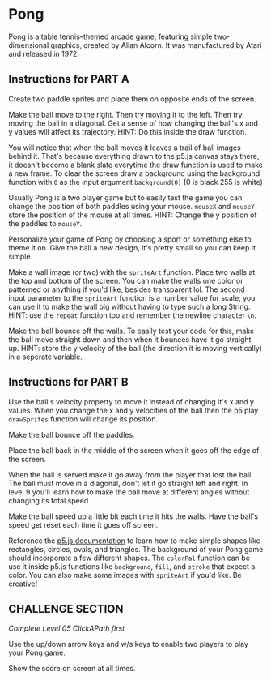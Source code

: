 # Pong

Pong is a table tennis–themed arcade game, featuring simple two-dimensional graphics, created by Allan Alcorn. It was manufactured by Atari and released in 1972.

## Instructions for PART A

Create two paddle sprites and place them on opposite ends of the screen.

Make the ball move to the right. Then try moving it to the left. Then try moving the ball in a diagonal. Get a sense of how changing the ball's x and y values will affect its trajectory. HINT: Do this inside the draw function.

You will notice that when the ball moves it leaves a trail of ball images behind it. That's because everything drawn to the p5.js canvas stays there, it doesn't become a blank slate everytime the draw function is used to make a new frame. To clear the screen draw a background using the background function with `0` as the input argument `background(0)` (0 is black 255 is white)

Usually Pong is a two player game but to easily test the game you can change the position of both paddles using your mouse. `mouseX` and `mouseY` store the position of the mouse at all times. HINT: Change the y position of the paddles to `mouseY`.

Personalize your game of Pong by choosing a sport or something else to theme it on. Give the ball a new design, it's pretty small so you can keep it simple.

Make a wall image (or two) with the `spriteArt` function. Place two walls at the top and bottom of the screen. You can make the walls one color or patterned or anything if you'd like, besides transparent lol. The second input parameter to the `spriteArt` function is a number value for scale, you can use it to make the wall big without having to type such a long String. HINT: use the `repeat` function too and remember the newline character `\n`.

Make the ball bounce off the walls. To easily test your code for this, make the ball move straight down and then when it bounces have it go straight up. HINT: store the y velocity of the ball (the direction it is moving vertically) in a seperate variable.

## Instructions for PART B

Use the ball's velocity property to move it instead of changing it's x and y values. When you change the x and y velocities of the ball then the p5.play `drawSprites` function will change its position.

Make the ball bounce off the paddles.

Place the ball back in the middle of the screen when it goes off the edge of the screen.

When the ball is served make it go away from the player that lost the ball. The ball must move in a diagonal, don't let it go straight left and right. In level 9 you'll learn how to make the ball move at different angles without changing its total speed.

Make the ball speed up a little bit each time it hits the walls. Have the ball's speed get reset each time it goes off screen.

Reference the [p5.js documentation](https://p5js.org/reference/) to learn how to make simple shapes like rectangles, circles, ovals, and triangles. The background of your Pong game should incorporate a few different shapes. The `colorPal` function can be use it inside p5.js functions like `background`, `fill`, and `stroke` that expect a color. You can also make some images with `spriteArt` if you'd like. Be creative!

## CHALLENGE SECTION

_Complete Level 05 ClickAPath first_

Use the up/down arrow keys and w/s keys to enable two players to play your Pong game.

Show the score on screen at all times.
